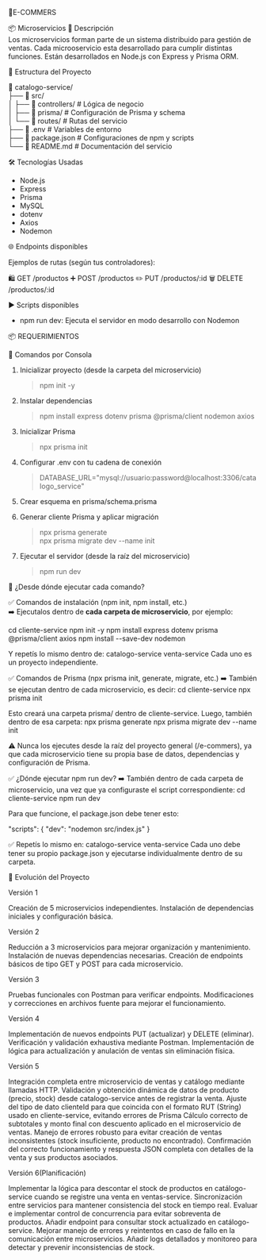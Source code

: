 🛒E-COMMERS

📦 Microservicios
📄 Descripción  
Los microservicios forman parte de un sistema distribuido para gestión de ventas. Cada microoservicio esta desarrollado para cumplir distintas funciones. Están desarrollados en Node.js con Express y Prisma ORM.

🧱 Estructura del Proyecto

📁 catalogo-service/  
├── 📁 src/  
│   ├── 📁 controllers/         # Lógica de negocio  
│   ├── 📁 prisma/              # Configuración de Prisma y schema  
│   └── 📁 routes/              # Rutas del servicio  
├── 📄 .env                     # Variables de entorno  
├── 📄 package.json             # Configuraciones de npm y scripts  
└── 📄 README.md                # Documentación del servicio  

🛠 Tecnologías Usadas  
- Node.js  
- Express  
- Prisma  
- MySQL  
- dotenv  
- Axios  
- Nodemon  

🌐 Endpoints disponibles

Ejemplos de rutas (según tus controladores):

🛍️ GET /productos
➕ POST /productos
✏️ PUT /productos/:id 
🗑️ DELETE /productos/:id 


▶️ Scripts disponibles  
- npm run dev: Ejecuta el servidor en modo desarrollo con Nodemon  

📦 REQUERIMIENTOS  

🔧 Comandos por Consola  

1. Inicializar proyecto (desde la carpeta del microservicio)  
   > npm init -y  

2. Instalar dependencias  
   > npm install express dotenv prisma @prisma/client nodemon axios  

3. Inicializar Prisma  
   > npx prisma init  

4. Configurar .env con tu cadena de conexión  
   > DATABASE_URL="mysql://usuario:password@localhost:3306/catalogo_service"  

5. Crear esquema en prisma/schema.prisma  

6. Generar cliente Prisma y aplicar migración  
   > npx prisma generate  
   > npx prisma migrate dev --name init  

7. Ejecutar el servidor (desde la raíz del microservicio)  
   > npm run dev  

📌 ¿Desde dónde ejecutar cada comando?

✅ Comandos de instalación (npm init, npm install, etc.)  
➡️ Ejecutalos dentro de **cada carpeta de microservicio**, por ejemplo:


cd cliente-service
npm init -y
npm install express dotenv prisma @prisma/client axios
npm install --save-dev nodemon


Y repetís lo mismo dentro de:
  catalogo-service
  venta-service
Cada uno es un proyecto independiente.

✅ Comandos de Prisma (npx prisma init, generate, migrate, etc.)
➡️ También se ejecutan dentro de cada microservicio, es decir:
  cd cliente-service
  npx prisma init

Esto creará una carpeta prisma/ dentro de cliente-service. Luego, también dentro de esa carpeta:
  npx prisma generate
  npx prisma migrate dev --name init

⚠️ Nunca los ejecutes desde la raíz del proyecto general (/e-commers), ya que cada microservicio tiene su propia base de datos, dependencias y configuración de Prisma.

✅ ¿Dónde ejecutar npm run dev?
➡️ También dentro de cada carpeta de microservicio, una vez que ya configuraste el script correspondiente:
  cd cliente-service
  npm run dev

Para que funcione, el package.json debe tener esto:

"scripts": {
  "dev": "nodemon src/index.js"
}

✅ Repetís lo mismo en:
  catalogo-service
  venta-service
Cada uno debe tener su propio package.json y ejecutarse individualmente dentro de su carpeta.

📝 Evolución del Proyecto

Versión 1
  
  Creación de 5 microservicios independientes.
  Instalación de dependencias iniciales y configuración básica.

Versión 2

  Reducción a 3 microservicios para mejorar organización y mantenimiento.
  Instalación de nuevas dependencias necesarias.
  Creación de endpoints básicos de tipo GET y POST para cada microservicio.

Versión 3

  Pruebas funcionales con Postman para verificar endpoints.
  Modificaciones y correcciones en archivos fuente para mejorar el funcionamiento.

Versión 4

  Implementación de nuevos endpoints PUT (actualizar) y DELETE (eliminar).
  Verificación y validación exhaustiva mediante Postman.
  Implementación de lógica para actualización y anulación de ventas sin eliminación física.

Versión 5

  Integración completa entre microservicio de ventas y catálogo mediante llamadas HTTP.
  Validación y obtención dinámica de datos de producto (precio, stock) desde catalogo-service antes de registrar la venta.
  Ajuste del tipo de dato clienteId para que coincida con el formato RUT (String) usado en cliente-service, evitando errores de Prisma
  Cálculo correcto de subtotales y monto final con descuento aplicado en el microservicio de ventas.
  Manejo de errores robusto para evitar creación de ventas inconsistentes (stock insuficiente, producto no encontrado).
  Confirmación del correcto funcionamiento y respuesta JSON completa con detalles de la venta y sus productos asociados.

Versión 6(Planificación)

  Implementar la lógica para descontar el stock de productos en catálogo-service cuando se registre una venta en ventas-service.
  Sincronización entre servicios para mantener consistencia del stock en tiempo real.
  Evaluar e implementar control de concurrencia para evitar sobreventa de productos.
  Añadir endpoint para consultar stock actualizado en catálogo-service.
  Mejorar manejo de errores y reintentos en caso de fallo en la comunicación entre microservicios.
  Añadir logs detallados y monitoreo para detectar y prevenir inconsistencias de stock.

